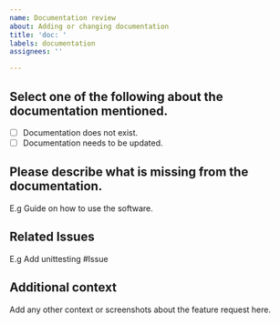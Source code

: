 ```yaml
---
name: Documentation review
about: Adding or changing documentation
title: 'doc: '
labels: documentation
assignees: ''

---
```


## Select one of the following about the documentation mentioned.
- [ ] Documentation does not exist.
- [ ] Documentation needs to be updated.

## Please describe what is missing from the documentation.
E.g Guide on how to use the software.

## Related Issues
E.g Add unittesting #Issue

## Additional context
Add any other context or screenshots about the feature request here.